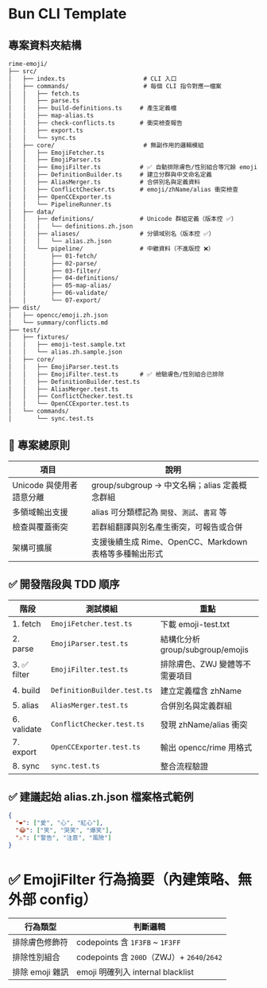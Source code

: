 # Bun CLI Template

## 專案資料夾結構

```txt
rime-emoji/
├── src/
│   ├── index.ts                      # CLI 入口
│   ├── commands/                     # 每個 CLI 指令對應一檔案
│   │   ├── fetch.ts
│   │   ├── parse.ts
│   │   ├── build-definitions.ts     # 產生定義檔
│   │   ├── map-alias.ts
│   │   ├── check-conflicts.ts       # 衝突檢查報告
│   │   ├── export.ts
│   │   └── sync.ts
│   ├── core/                         # 無副作用的邏輯模組
│   │   ├── EmojiFetcher.ts
│   │   ├── EmojiParser.ts
│   │   ├── EmojiFilter.ts           # ✅ 自動排除膚色/性別組合等冗餘 emoji
│   │   ├── DefinitionBuilder.ts     # 建立分群與中文命名定義
│   │   ├── AliasMerger.ts           # 合併別名與定義資料
│   │   ├── ConflictChecker.ts       # emoji/zhName/alias 衝突檢查
│   │   ├── OpenCCExporter.ts
│   │   └── PipelineRunner.ts
│   ├── data/
│   │   ├── definitions/             # Unicode 群組定義（版本控 ✅）
│   │   │   └── definitions.zh.json
│   │   ├── aliases/                 # 分領域別名（版本控 ✅）
│   │   │   └── alias.zh.json
│   │   └── pipeline/                # 中繼資料（不進版控 ❌）
│   │       ├── 01-fetch/
│   │       ├── 02-parse/
│   │       ├── 03-filter/
│   │       ├── 04-definitions/
│   │       ├── 05-map-alias/
│   │       ├── 06-validate/
│   │       └── 07-export/
├── dist/
│   ├── opencc/emoji.zh.json
│   └── summary/conflicts.md
├── test/
│   ├── fixtures/
│   │   ├── emoji-test.sample.txt
│   │   └── alias.zh.sample.json
│   ├── core/
│   │   ├── EmojiParser.test.ts
│   │   ├── EmojiFilter.test.ts      # ✅ 檢驗膚色/性別組合已排除
│   │   ├── DefinitionBuilder.test.ts
│   │   ├── AliasMerger.test.ts
│   │   ├── ConflictChecker.test.ts
│   │   └── OpenCCExporter.test.ts
│   └── commands/
│       └── sync.test.ts

```

## 📘 專案總原則

| 項目                     | 說明                                                   |
| ------------------------ | ------------------------------------------------------ |
| Unicode 與使用者語意分離 | group/subgroup → 中文名稱；alias 定義概念群組          |
| 多領域輸出支援           | alias 可分類標記為 `開發`、`測試`、`書寫` 等           |
| 檢查與覆蓋衝突           | 若群組翻譯與別名產生衝突，可報告或合併                 |
| 架構可擴展               | 支援後續生成 Rime、OpenCC、Markdown 表格等多種輸出形式 |

## ✅ 開發階段與 TDD 順序

| 階段         | 測試模組                    | 重點                             |
| ------------ | --------------------------- | -------------------------------- |
| 1. fetch     | `EmojiFetcher.test.ts`      | 下載 emoji-test.txt              |
| 2. parse     | `EmojiParser.test.ts`       | 結構化分析 group/subgroup/emojis |
| 3. ✅ filter | `EmojiFilter.test.ts`       | 排除膚色、ZWJ 變體等不需要項目   |
| 4. build     | `DefinitionBuilder.test.ts` | 建立定義檔含 zhName              |
| 5. alias     | `AliasMerger.test.ts`       | 合併別名與定義群組               |
| 6. validate  | `ConflictChecker.test.ts`   | 發現 zhName/alias 衝突           |
| 7. export    | `OpenCCExporter.test.ts`    | 輸出 opencc/rime 用格式          |
| 8. sync      | `sync.test.ts`              | 整合流程驗證                     |

## ✅ 建議起始 alias.zh.json 檔案格式範例

```json
{
  "❤️": ["愛", "心", "紅心"],
  "😂": ["笑", "哭笑", "爆笑"],
  "⚠️": ["警告", "注意", "風險"]
}
```

# ✅ EmojiFilter 行為摘要（內建策略、無外部 config）

| 行為類型        | 判斷邏輯                                   |
| --------------- | ------------------------------------------ |
| 排除膚色修飾符  | codepoints 含 `1F3FB` \~ `1F3FF`           |
| 排除性別組合    | codepoints 含 `200D`（ZWJ）+ `2640`/`2642` |
| 排除 emoji 雜訊 | emoji 明確列入 internal blacklist          |
